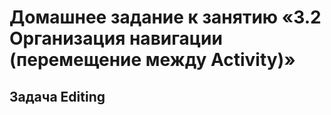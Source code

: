 # Домашнее задание к занятию «3.2 Организация навигации (перемещение между Activity)»
## Задача Editing